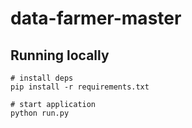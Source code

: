 # data-farmer-master

## Running locally
```shell
# install deps
pip install -r requirements.txt

# start application
python run.py
```


